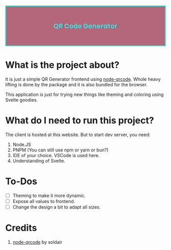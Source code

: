 ![Banner](./docs/images/banner.png)

# What is the project about?

It is just a simple QR Generator frontend using [node-qrcode](https://github.com/soldair/node-qrcode). Whole heavy lifting is done by the package and it is also bundled for the browser.

This application is just for trying new things like theming and coloring using Svelte goodies.

# What do I need to run this project?

The client is hosted at this website. But to start dev server, you need:

1. Node.JS
2. PNPM (You can still use npm or yarn or bun?)
3. IDE of your choice. VSCode is used here.
4. Understanding of Svelte.

# To-Dos

- [ ] Theming to make it more dynamic.
- [ ] Expose all values to frontend.
- [ ] Change the design a bit to adapt all sizes.

# Credits

1. [node-qrcode](https://github.com/soldair/node-qrcode) by soldair
